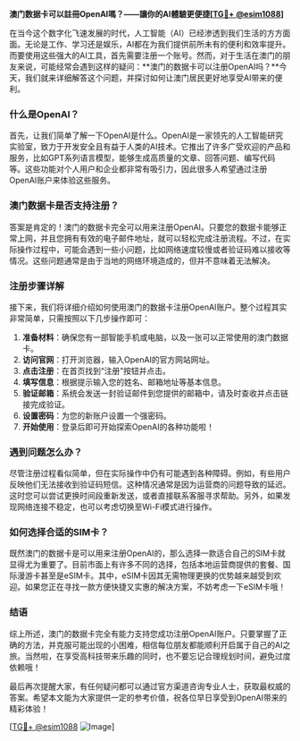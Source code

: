 **澳门数据卡可以註冊OpenAI嗎？——讓你的AI體驗更便捷[[TG💪+ @esim1088](https://t.me/s/esim1088)]**

在当今这个数字化飞速发展的时代，人工智能（AI）已经渗透到我们生活的方方面面。无论是工作、学习还是娱乐，AI都在为我们提供前所未有的便利和效率提升。而要使用这些强大的AI工具，首先需要注册一个账号。然而，对于生活在澳门的朋友来说，可能经常会遇到这样的疑问：**澳门的数据卡可以注册OpenAI吗？**今天，我们就来详细解答这个问题，并探讨如何让澳门居民更好地享受AI带来的便利。

### 什么是OpenAI？

首先，让我们简单了解一下OpenAI是什么。OpenAI是一家领先的人工智能研究实验室，致力于开发安全且有益于人类的AI技术。它推出了许多广受欢迎的产品和服务，比如GPT系列语言模型，能够生成高质量的文章、回答问题、编写代码等。这些功能对个人用户和企业都非常有吸引力，因此很多人希望通过注册OpenAI账户来体验这些服务。

### 澳门数据卡是否支持注册？

答案是肯定的！澳门的数据卡完全可以用来注册OpenAI。只要您的数据卡能够正常上网，并且您拥有有效的电子邮件地址，就可以轻松完成注册流程。不过，在实际操作过程中，可能会遇到一些小问题，比如网络速度较慢或者验证码难以接收等情况。这些问题通常是由于当地的网络环境造成的，但并不意味着无法解决。

### 注册步骤详解

接下来，我们将详细介绍如何使用澳门的数据卡注册OpenAI账户。整个过程其实非常简单，只需按照以下几步操作即可：

1. **准备材料**：确保您有一部智能手机或电脑，以及一张可以正常使用的澳门数据卡。
2. **访问官网**：打开浏览器，输入OpenAI的官方网站网址。
3. **点击注册**：在首页找到“注册”按钮并点击。
4. **填写信息**：根据提示输入您的姓名、邮箱地址等基本信息。
5. **验证邮箱**：系统会发送一封验证邮件到您提供的邮箱中，请及时查收并点击链接完成验证。
6. **设置密码**：为您的新账户设置一个强密码。
7. **开始使用**：登录后即可开始探索OpenAI的各种功能啦！

### 遇到问题怎么办？

尽管注册过程看似简单，但在实际操作中仍有可能遇到各种障碍。例如，有些用户反映他们无法接收到验证码短信。这种情况通常是因为运营商的问题导致的延迟。这时您可以尝试更换时间段重新发送，或者直接联系客服寻求帮助。另外，如果发现网络连接不稳定，也可以考虑切换至Wi-Fi模式进行操作。

### 如何选择合适的SIM卡？

既然澳门的数据卡是可以用来注册OpenAI的，那么选择一款适合自己的SIM卡就显得尤为重要了。目前市面上有许多不同的选择，包括本地运营商提供的套餐、国际漫游卡甚至是eSIM卡。其中，eSIM卡因其无需物理更换的优势越来越受到欢迎。如果您正在寻找一款方便快捷又实惠的解决方案，不妨考虑一下eSIM卡哦！

### 结语

综上所述，澳门的数据卡完全有能力支持您成功注册OpenAI账户。只要掌握了正确的方法，并克服可能出现的小困难，相信每位朋友都能顺利开启属于自己的AI之旅。当然啦，在享受高科技带来乐趣的同时，也不要忘记合理规划时间，避免过度依赖哦！

最后再次提醒大家，有任何疑问都可以通过官方渠道咨询专业人士，获取最权威的答案。希望本文能为大家提供一定的参考价值，祝各位早日享受到OpenAI带来的精彩体验！

[[TG💪+ @esim1088](https://t.me/s/esim1088) ![Image](https://i.postimg.cc/4NQfJmqS/Snipaste-2025-05-13-00-14-12.png)]